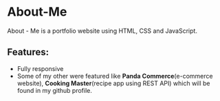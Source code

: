 # About-Me
About - Me is a portfolio website using HTML, CSS and JavaScript. 
## Features:
- Fully responsive
- Some of my other were featured like **Panda Commerce**(e-commerce website), **Cooking Master**(recipe app using REST API) which will be found in my github profile.